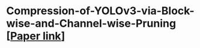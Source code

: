 # Compression-of-YOLOv3-via-Block-wise-and-Channel-wise-Pruning [[Paper link](https://ieeexplore.ieee.org/abstract/document/9412687)]
